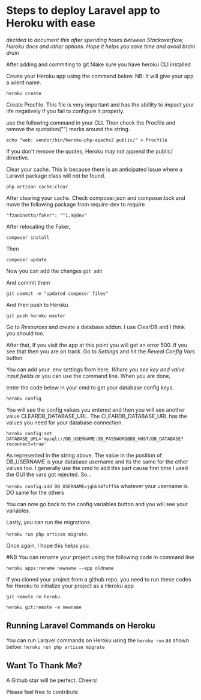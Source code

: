 # Steps to deploy Laravel app to Heroku with ease

_decided to document this after spending hours between Stackoverflow, Heroku docs and other options.
  Hope it helps you save time and avoid brain drain_

After adding and commiting to git
Make sure you have heroku CLI installed

Create your Heroku app using the command below.
NB: It will give your app a wierd name.

``` heroku create ```

Create Procfile. This file is very important and has the abillity to impact your life negatively if you fail to configure it properly.

use the following command in your CLI. Then check the Procfile and remove the
quotation("") marks around the string.

``` echo "web: vendor/bin/heroku-php-apache2 public/" > Procfile ```

If you don't remove the quotes, Heroku may not append the public/ directive.

Clear your cache. This is because there is an anticipated issue where a Laravel 
package class will not be found.

``` php artisan cache:clear ```

After clearing your cache. Check composer.json and composer.lock and move the 
following package from require-dev to require

``` "fzaninotto/faker": "^1.9@dev" ```

After relocating the Faker, 

``` composer install ```

Then 

``` composer update ```

Now you can add the changes
``` git add ```

And commit them

``` git commit -m "updated composer files" ```

And then push to Heroku

``` git push heroku master ```

Go to *Resources* and create a database addon. I use ClearDB and I think you should too.

After that, If you visit the app at this point you will get an error 500. If you see that then you are on track.
Go to *Settings* and hit the *Reveal Config Vars* button

You can add your .env settings from here. *Where you see key and value input fields* or you can use the command line.
When you are done,

enter the code below in your cmd to get your database config keys.

```heroku config```  

You will see the config values you entered and then you will see another value CLEARDB_DATABASE_URL. The CLEARDB_DATABASE_URL
has the values you need for your database connection.

 ```heroku config:set DATABASE_URL='mysql://DB_USERNAME:DB_PASSWORD@DB_HOST/DB_DATABASE?reconnect=true'```
 
 As represented in the string above. The value in the position of DB_USERNAME is your database username and its the same for
 the other values too. I generally use the cmd to add this part cause first time I used the GUI the vars got rejected. So...
 
 ```heroku config:add DB_USERNAME=jghk54fsff56``` whatever your username is. DO same for the others
 
 You can now go back to the config variables button and you will see your variables.
 
 Lastly, you can run the migrations
 
 ```heroku run php artisan migrate```.
 
 Once again, I hope this helps you.
 
 #NB
 You can rename your project using the following code in command line

```heroku apps:rename newname --app oldname```
 
 If you cloned your project from a github repo, you need to run these codes for Heroku to initialize your project as a Heroku app

```git remote rm heroku```

```heroku git:remote -a newname```

## Running Laravel Commands on Heroku
You can run Laravel commands on Heroku using the ```heroku run``` as shown below:
```heroku run php artisan migrate```


 
 ## Want To Thank Me?
 A Github star will be perfect. Cheers!

Please feel free to contribute




